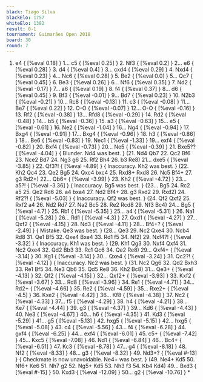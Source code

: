 ```yaml
---
black: Tiago Silva
blackElo: 1757
whiteElo: 1382
result: 0-1
tournament: Guimarães Open 2018
board: 30
round: 7
---
```


1. e4 { [%eval 0.18] } 1... c5 { [%eval 0.25] } 2. Nf3 { [%eval 0.2] } 2... e6 { [%eval 0.28] } 3. d4 { [%eval 0.4] } 3... cxd4 { [%eval 0.29] } 4. Nxd4 { [%eval 0.23] } 4... Nc6 { [%eval 0.28] } 5. Be2 { [%eval 0.0] } 5... Qc7 { [%eval 0.45] } 6. Be3 { [%eval 0.26] } 6... Nf6 { [%eval 0.35] } 7. Nd2 { [%eval -0.17] } 7... a6 { [%eval 0.19] } 8. f4 { [%eval 0.37] } 8... d6 { [%eval 0.45] } 9. Bf3 { [%eval -0.01] } 9... Bd7 { [%eval 0.23] } 10. N2b3 { [%eval -0.21] } 10... Rc8 { [%eval -0.13] } 11. c3 { [%eval -0.08] } 11... Be7 { [%eval 0.22] } 12. O-O { [%eval -0.07] } 12... O-O { [%eval -0.16] } 13. Rf2 { [%eval -0.38] } 13... Rfd8 { [%eval -0.29] } 14. Rd2 { [%eval -0.48] } 14... b5 { [%eval -0.36] } 15. a3 { [%eval -0.63] } 15... e5 { [%eval -0.61] } 16. Ne2 { [%eval -1.04] } 16... Ng4 { [%eval -0.94] } 17. Bxg4 { [%eval -0.91] } 17... Bxg4 { [%eval -0.96] } 18. h3 { [%eval -0.86] } 18... Be6 { [%eval -0.83] } 19. Nec1 { [%eval -1.33] } 19... exf4 { [%eval -0.82] } 20. Bxf4 { [%eval -0.73] } 20... Ne5 { [%eval -0.39] } 21. Bxe5?? { [%eval -4.04] } { Blunder. Nd4 was best. } (21. Nd4 Qb7 22. Qc2 Bf6 23. Nce2 Bd7 24. Ng3 g6 25. Rf2 Bh4 26. b3 Re8) 21... dxe5 { [%eval -3.85] } 22. Qf3?! { [%eval -4.89] } { Inaccuracy. Kh2 was best. } (22. Kh2 Qc4 23. Qe2 Bg5 24. Qxc4 bxc4 25. Rxd8+ Rxd8 26. Nc5 Bf4+ 27. g3 Rd2+) 22... Qb6+ { [%eval -3.99] } 23. Kh2 { [%eval -4.72] } 23... a5?! { [%eval -3.36] } { Inaccuracy. Bg5 was best. } (23... Bg5 24. Rc2 a5 25. Qe2 Rd6 26. a4 bxa4 27. Nd2 Bf4+ 28. g3 Rxd2 29. Rxd2) 24. Rf2?! { [%eval -5.03] } { Inaccuracy. Qf2 was best. } (24. Qf2 Qxf2 25. Rxf2 a4 26. Nd2 Rd7 27. Na2 Bc5 28. Re2 Rcd8 29. Nf3 Bc4) 24... Bg5 { [%eval -4.7] } 25. Rb1 { [%eval -5.35] } 25... a4 { [%eval -5.31] } 26. Na1 { [%eval -5.28] } 26... Rd1 { [%eval -4.3] } 27. Qxd1 { [%eval -4.27] } 27... Qxf2 { [%eval -4.15] } 28. Nd3 { [%eval -4.11] } 28... Bf4+? { [%eval -2.49] } { Mistake. Qe3 was best. } (28... Qe3 29. Nc2 Qxe4 30. Ncb4 Rd8 31. Qe1 Bf5 32. Qxe4 Bxe4 33. Rd1 f5 34. Nf2) 29. Nxf4?! { [%eval -3.32] } { Inaccuracy. Kh1 was best. } (29. Kh1 Qg3 30. Nxf4 Qxf4 31. Nc2 Qxe4 32. Qd2 Bb3 33. Rc1 Qc6 34. Qe2 Re8) 29... Qxf4+ { [%eval -3.14] } 30. Kg1 { [%eval -3.14] } 30... Qxe4 { [%eval -3.24] } 31. Qc2?! { [%eval -4.12] } { Inaccuracy. Nc2 was best. } (31. Nc2 Qg6 32. Qd2 Bxh3 33. Re1 Bf5 34. Ne3 Qb6 35. Qd5 Re8 36. Kh2 Bc8) 31... Qe3+ { [%eval -4.13] } 32. Qf2 { [%eval -4.15] } 32... Qxf2+ { [%eval -3.93] } 33. Kxf2 { [%eval -3.67] } 33... Rd8 { [%eval -3.96] } 34. Re1 { [%eval -4.71] } 34... Rd2+ { [%eval -4.66] } 35. Re2 { [%eval -4.59] } 35... Rxe2+ { [%eval -4.5] } 36. Kxe2 { [%eval -4.42] } 36... Kf8 { [%eval -4.38] } 37. Nc2 { [%eval -4.33] } 37... f5 { [%eval -4.29] } 38. h4 { [%eval -4.21] } 38... Ke7 { [%eval -4.44] } 39. g3 { [%eval -4.37] } 39... Kd6 { [%eval -4.43] } 40. Ne3 { [%eval -4.67] } 40... h6 { [%eval -4.35] } 41. Kd3 { [%eval -5.29] } 41... g5 { [%eval -5.13] } 42. hxg5 { [%eval -5.15] } 42... hxg5 { [%eval -5.08] } 43. c4 { [%eval -5.56] } 43... f4 { [%eval -6.28] } 44. gxf4 { [%eval -6.25] } 44... exf4 { [%eval -6.01] } 45. c5+ { [%eval -7.42] } 45... Kxc5 { [%eval -7.08] } 46. Nd1 { [%eval -6.84] } 46... Bc4+ { [%eval -6.51] } 47. Kc3 { [%eval -8.78] } 47... g4 { [%eval -8.18] } 48. Nf2 { [%eval -8.33] } 48... g3 { [%eval -8.32] } 49. Nd3+? { [%eval #-13] } { Checkmate is now unavoidable. Ne4+ was best. } (49. Ne4+ Kd5 50. Nf6+ Ke6 51. Nh7 g2 52. Ng5+ Kd5 53. Nh3 f3 54. Kb4 Kd4) 49... Bxd3 { [%eval #-15] } 50. Kxd3 { [%eval -12.09] } 50... g2 { [%eval -10.76] } *

